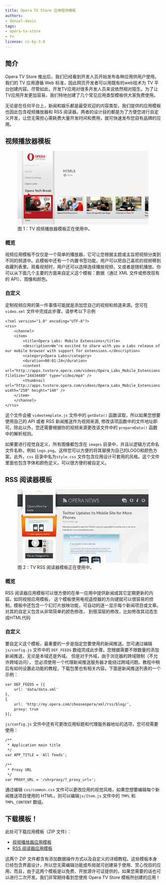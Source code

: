 ```yaml
---
title: Opera TV Store 应用程序模板
authors:
- daniel-davis
tags:
- opera-tv-store
- tv
license: cc-by-3.0
---
```


## 简介

Opera TV Store 推出后，我们已经看到开发人员开始发布各种应用供用户使用。我们的 TV 应用遵循 Web 标准，因此网页开发者可以用既有的web技术为 TV 平台创建内容。尽管如此，开发TV应用对很多开发人员来说依然相对陌生。为了让TV应用开发更加容易，我们特地创建了几个常见应用类型模板供大家免费使用。

无论是在任何平台上，新闻和娱乐都是最受欢迎的内容类型，我们提供的应用模板也因此包含视频播放器和 RSS 阅读器。两者的设计目的都是为了方便您进行自定义开发，让您无需担心需耗费大量开发时间和费用，就可快速发布您自有品牌的应用。

## 视频播放器模板

<figure id="figure-1">
	<img src="/articles/opera-tv-store-app-templates/video-app-template.jpg" alt="显示此 TV 视频播放器应用正在使用中的屏幕截图。">
	<figcaption markdown="span">图 1：TV 视频播放器模板正在使用中。</figcaption>
</figure>

### 概览

视频应用模板不仅仅是一个简单的播放器，它可让您根据主题或主旨把视频分类到不同的频道中。此模板中还有一个内置书签功能，用户可以把自己喜欢的视频移到收藏列表里。观看视频时，用户还可以选择连续播放视频，又或者是随机播放。你可以从下面几个主要的方面来自定义这个模板：数据（通过 XML 文件或修改现有的 API）、图像和颜色。

### 自定义

定制视频应用的第一件事情可能就是添加您自己的视频和频道来源。您可在 `video.xml` 文件中完成此步骤，请参考以下示例

	<?xml version="1.0" encoding="UTF-8"?>
	<rss>
		<channel>
		<item>
			<title>Opera Labs: Mobile Extensions</title>
			<description>We’re excited to share with you a Labs release of our mobile browser with support for extensions.</description>
			<category>Opera Labs</category>
			<duration>00:01:24</duration>
			<content url="http://apps.tvstore.opera.com/videos/Opera_Labs_Mobile_Extensions.mp4" fileSize="24434480" type="video/mp4" />
			<thumbnail url="http://apps.tvstore.opera.com/videos/Opera_Labs_Mobile_Extensions.jpg" width="250" height="140" />
		</item>
		</channel>
	</rss>

这个文件会被 `videotemplate.js` 文件中的 `getData()` 函数读取，所以如果您想要使用自己的 API 或者 RSS 新闻推送作为视频来源, 修改该项函数中的文件地址即可。除此以外，您还需要根据你的视频来源更改该文件中的 `prepareData()` 函数中的解析规则。

如果要进行视觉自定义，所有图像都包含在 `images` 目录中，并且以逻辑方式命名文件名称，例如 `logo.png`。这样您可以方便的将其替换为自己的LOGO和颜色方案。此外，`css` 目录中名为`style.css` 文件包含应用设计可套用的风格。这个文件里面也包含字体和颜色定义，可以很方便的被自定义。

## RSS 阅读器模板

<figure id="figure-2">
	<img src="/articles/opera-tv-store-app-templates/rss-app-template.jpg" alt="显示此 TV RSS 阅读器应用正在使用中的屏幕截图。">
	<figcaption markdown="span">图 2：TV RSS 阅读器模板正在使用中。</figcaption>
</figure>

### 概览

RSS 阅读器应用模板可以很方便的在单一应用中提供新闻或其它定期更新的内容。如同视频应用模板， 这个模板使用电视遥控器的方向键就可以很容易的控制。模板中还包含一个幻灯片放映功能，可自动的逐一显示每个新闻项目或文章。对其的自定义包含从非常简单的颜色修改， 到很深层的修改，比如修改其动态生成HTML代码

### 自定义

要自定义这个模板，最重要的一步是指定您要使用的新闻推送。您可通过编辑 `js/config.js` 文件中的 `DEF_FEEDS` 数组完成此步骤。您根据需要不限数量的添加新闻推送，无论是本域还是外域。 但是对于外域，由于浏览器的跨域限制（不允许跨域访问）， 您必须使用一个代理新闻推送服务器才能绕过跨域问题。教程中稍后有如何设置此功能的教程，下载包里也有相关内容。下面是新闻推送列表的一个示例：

	var DEF_FEEDS = [{
		url: 'data/data.xml'
	},
	{
		url: 'http://my.opera.com/chooseopera/xml/rss/blog/',
		proxy: true
	}];

`js/config.js` 文件中还有可更改应用标题和代理服务器地址的选项，您可视需要使用：

	/**
	 * Application main title
	 */
	var APP_TITLE = 'All feeds';

	/**
	 * Proxy URL
	 */
	var PROXY_URL = '/xhrproxy/?_proxy_url=';

通过编辑 `css/common.css` 文件可以更改应用的视觉风格，如果您想要编辑每个新闻推送项目使用的 HTML，则可以编辑`js/Item.js` 文件中的 `TMPL` 和 `TMPL_CONTENT` 数组。

## 下载模板！

此处可下载应用模板（ZIP 文件）：

- [视频播放器应用模板][3]
- [RSS 阅读器应用模板][4]

[3]: http://apps.tvstore.opera.com/templates/videotemplate.zip
[4]: http://apps.tvstore.opera.com/templates/rssreader.zip

这两个 ZIP 文件都含有添加数据操作方式以及自定义的详细教程。这些模板本身已经包含界面设计，所以您无需编辑功能或布局就可创建易于使用、赏心悦目的应用，而且，由于这两个模板是以免费、开放源许可证提供的，如果您需要的话也可以进行二次开发。我们非常期待看到您使用 Opera TV Store 模板所创建的应用！